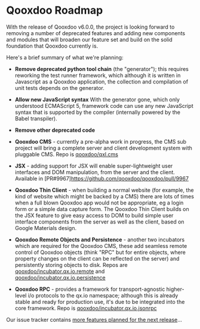 # Qooxdoo Roadmap

With the release of Qooxdoo v6.0.0, the project is looking forward to removing a number of deprecated features and adding new components and modules that will broaden our feature set and build on the solid foundation that Qooxdoo currently is.

Here's a brief summary of what we're planning:

* **Remove deprecated python tool chain** (the "generator"); this requires reworking the test runner framework, which although it is written in Javascript as a Qooxdoo application, the collection and compilation of unit tests depends on the generator.

* **Allow new JavaScript syntax** With the generator gone, which only understood ECMAScript 5, framework code can use any new JavaScript syntax that is supported by the compiler (internally powered by the Babel transpiler). 

* **Remove other deprecated code**

* **Qooxdoo CMS** - currently a pre-alpha work in progress, the CMS sub project will bring a complete server and client development system with pluggable CMS.  Repo is [qooxdoo/qxl.cms](https://github.com/qooxdoo/qxl.cms)

* **JSX** - adding support for JSX will enable super-lightweight user interfaces and DOM manipulation, from the server and the client.  Available in [PR#9967]https://github.com/qooxdoo/qooxdoo/pull/9967

* **Qooxdoo Thin Client** - when building a normal website (for example, the kind of website which might be backed by a CMS) there are lots of times when a full blown Qooxdoo app would not be appropriate, eg a login form or a simple data capture form.  The Qooxdoo Thin Client builds on the JSX feature to give easy access to DOM to build simple user interface components from the server as well as the client, based on Google Materials design.

* **Qooxdoo Remote Objects and Persistence** - another two incubators which are required for the Qooxdoo CMS, these add seamless remote control of Qooxdoo objects (think "RPC" but for entire objects, where property changes on the client can be reflected on the server) and persistently storing objects to disk.  Repos are [qooxdoo/incubator.qx.io.remote](https://github.com/qooxdoo/incubator.qx.io.remote) and [qooxdoo/incubator.qx.io.persistence](https://github.com/qooxdoo/incubator.qx.io.persistence)

* **Qooxdoo RPC** - provides a framework for transport-agnostic higher-level i/o protocols to the qx.io namespace; although this is already stable and ready for production use, it's due to be integrated into the core framework.  Repo is [qooxdoo/incubator.qx.io.jsonrpc](https://github.com/qooxdoo/incubator.qx.io.jsonrpc)

Our issue tracker contains [more features planned for the next release](https://github.com/qooxdoo/qooxdoo/milestone/66)...
